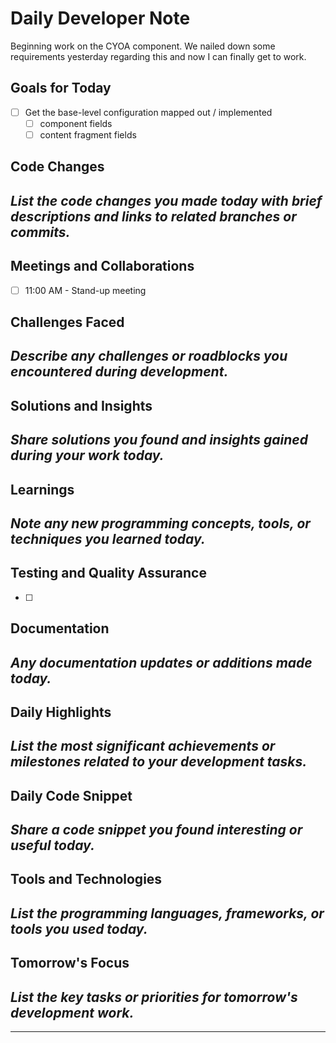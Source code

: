 # Daily Developer Note
Beginning work on the CYOA component. We nailed down some requirements yesterday regarding this and now I can finally get to work.

## Goals for Today
- [ ] Get the base-level configuration mapped out / implemented
	- [ ] component fields
	- [ ] content fragment fields

## Code Changes
*List the code changes you made today with brief descriptions and links to related branches or commits.*
- 

## Meetings and Collaborations
- [ ] 11:00 AM - Stand-up meeting

## Challenges Faced
*Describe any challenges or roadblocks you encountered during development.*
- 

## Solutions and Insights
*Share solutions you found and insights gained during your work today.*
- 

## Learnings
*Note any new programming concepts, tools, or techniques you learned today.*
- 

## Testing and Quality Assurance
- [ ] 

## Documentation
*Any documentation updates or additions made today.*
- 

## Daily Highlights
*List the most significant achievements or milestones related to your development tasks.*
- 

## Daily Code Snippet
*Share a code snippet you found interesting or useful today.*
- 

## Tools and Technologies
*List the programming languages, frameworks, or tools you used today.*
- 

## Tomorrow's Focus
*List the key tasks or priorities for tomorrow's development work.*
- 

---

